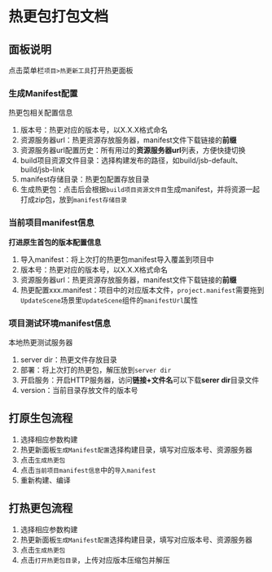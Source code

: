 # 热更包打包文档

## 面板说明

点击菜单栏`项目>热更新工具`打开热更面板

### 生成Manifest配置

热更包相关配置信息
1. 版本号：热更对应的版本号，以X.X.X格式命名
2. 资源服务器url：热更资源存放服务器，manifest文件下载链接的**前缀**
3. 资源服务器url配置历史：所有用过的**资源服务器url**列表，方便快捷切换
4. build项目资源文件目录：选择构建发布的路径，如build/jsb-default、build/jsb-link
5. manifest存储目录：热更包配置存放目录
6. 生成热更包：点击后会根据`build项目资源文件目`生成manifest，并将资源一起打成zip包，放到`manifest存储目录`

### 当前项目manifest信息

**打进原生首包的版本配置信息**
1. 导入manifest：将上次打的热更包manifest导入覆盖到项目中
2. 版本号：热更对应的版本号，以X.X.X格式命名
3. 资源服务器url：热更资源存放服务器，manifest文件下载链接的**前缀**
4. 热更配置xxx.manifest：项目中的对应版本文件，`project.manifest`需要拖到`UpdateScene`场景里`UpdateScene`组件的`manifestUrl`属性


### 项目测试环境manifest信息

本地热更测试服务器
1. server dir：热更文件存放目录
2. 部署：将上次打的热更包，解压放到`server dir`
3. 开启服务：开启HTTP服务器，访问**链接+文件名**可以下载**serer dir**目录文件
4. version：当前目录存放文件的版本号

## 打原生包流程

1. 选择相应参数构建
2. 热更新面板`生成Manifest配置`选择构建目录，填写对应版本号、资源服务器
3. 点击`生成热更包`
4. 点击`当前项目manifest信息`中的`导入manifest`
5. 重新构建、编译

## 打热更包流程

1. 选择相应参数构建
2. 热更新面板`生成Manifest配置`选择构建目录，填写对应版本号、资源服务器
3. 点击`生成热更包`
5. 点击`打开热更包目录`，上传对应版本压缩包并解压